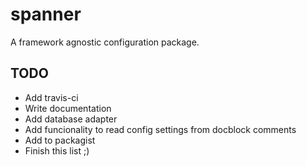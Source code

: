 # spanner

A framework agnostic configuration package.

## TODO

- Add travis-ci
- Write documentation
- Add database adapter
- Add funcionality to read config settings from docblock comments
- Add to packagist
- Finish this list ;)
